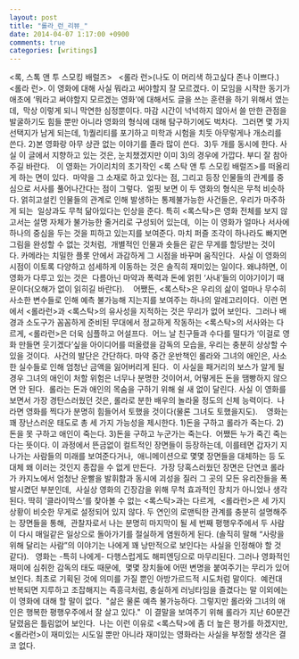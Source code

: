 ```yaml
---
layout: post
title: "롤라_런_리뷰_"
date: 2014-04-07 1:17:00 +0900
comments: true 
categories: [writings] 
---
```

<록, 스톡 앤 투 스모킹 배럴즈>
 
<롤라 런>(나도 이 머리색 하고싶다 존나 이쁘다.)
 
<롤라 런>. 이 영화에 대해 사실 뭐라고 써야할지 잘 모르겠다.
 이 모임을 시작한 동기가 애초에 ‘뭐라고 써야할지 모르겠는 영화’에 대해서도 글을 쓰는 훈련을 하기 위해서 였는데, 
막상 이렇게 되니 막연한 심정뿐이다. 마감 시간이 넉넉하지 않아서 쓸 만한 관점을 발굴하기도 힘들 뿐만 아니라 영화의 형식에 대해 탐구하기에도 벅차다. 
그러면 몇 가지 선택지가 남게 되는데, 1)퀄리티를 포기하고 미학과 시험을 치듯 아무렇게나 개소리를 쓴다. 2)본 영화랑 아무 상관 없는 이야기를 졸라 많이 쓴다. 
3)두 개를 동시에 한다. 사실 이 글에서 지향하고 있는 것은, 눈치챘겠지만 이미 3)의 경우에 가깝다. 부디 잘 참아주길 바란다.
 
이 영화는 가이리치의 초기작인 <록 스탁 앤 투 스모킹 배럴즈>를 떠올리게 하는 면이 있다. 
마약을 그 소재로 하고 있다는 점, 그리고 등장 인물들의 관계를 중심으로 서사를 풀어나간다는 점이 그렇다. 
얼핏 보면 이 두 영화의 형식은 무척 비슷하다. 얽히고설킨 인물들의 관계로 인해 발생하는 통제불가능한 사건들은, 우리가 마주하게 되는 
일상과도 무척 닮아있다는 인상을 준다. 특히 <록스탁>은 영화 전체를 보지 않고서는 설명 자체가 불가능한 줄거리로 구성되어 있는데, 
이는 이 영화가 얼마나 서사에 하나의 중심을 두는 것을 피하고 있는지를 보여준다. 마치 퍼즐 조각이 하나라도 빠지면 그림을 완성할 수 없는 것처럼, 
개별적인 인물과 숏들은 같은 무게를 할당받는 것이다. 카메라는 치밀한 플롯 안에서 과감하게 그 시점을 바꾸며 움직인다. 
사실 이 영화의 시점이 이토록 다양하고 섬세하게 이동하는 것은 솔직히 재미있는 일이다. 왜냐하면, 이 영화가 다루고 있는 것은 
다름아닌 마약과 폭력과 돈에 얽힌 ‘사내’들의 이야기이기 때문이다(오해가 없이 읽히길 바란다). 
 
어쨌든, <록스탁>은 우리의 삶이 얼마나 무수히 사소한 변수들로 인해 예측 불가능해 지는지를 보여주는 하나의 알레고리이다. 
이런 면에서 <롤라런>과 <록스탁>의 유사성을 지적하는 것은 무리가 없어 보인다. 
그러나 배경과 소도구가 꼼꼼하게 준비된 무대에서 정교하게 작동하는 <록스탁>의 서사와는 다르게, <롤라런>은 더욱 심플하고 어설프다. 
어느 날 친구들과 수다를 떨다가 ‘이걸로 영화 만들면 웃기겠다’싶을 아이디어를 떠올렸을 감독의 모습을, 우리는 충분히 상상할 수 있을 것이다. 
사건의 발단은 간단하다. 마약 중간 운반책인 롤라와 그녀의 애인은, 사소한 실수들로 인해 엄청난 금액을 잃어버리게 된다. 
이 사실을 패거리의 보스가 알게 될 경우 그녀의 애인이 처할 위험은 너무나 분명한 것이어서, 어떻게든 돈을 땜빵하지 않으면 안 된다. 
롤라는 돈과 애인의 목숨을 구하기 위해 쉴 새 없이 달린다. 사실 이 영화를 보면서 가장 경탄스러웠던 것은, 롤라로 분한 배우의 놀라울 정도의 신체 능력이다. 
나라면 영화를 찍다가 분명히 힘들어서 토했을 것이다(물론 그녀도 토했을지도). 
 
영화는 꽤 장난스러운 태도로 총 세 가지 가능성을 제시한다. 1)돈을 구하고 롤라가 죽는다. 2)돈을 못 구하고 애인이 죽는다. 3)돈을 구하고 누군가는 죽는다. 
어쨌든 누가 죽긴 죽는다는 뜻이다. 이 과정에서 뜬금없이 컬트적인 장면들이 등장하는데, 이를테면 갑자기 지나가는 사람들의 미래를 보여준다거나, 
애니메이션으로 몇몇 장면들을 대체하는 등 도대체 왜 이러는 것인지 종잡을 수 없게 만든다. 
가장 당혹스러웠던 장면은 단연코 롤라가 카지노에서 엄청난 운빨을 발휘함과 동시에 괴성을 질러 그 곳의 모든 유리잔들을 폭발시켰던 부분인데, 
사실상 영화의 긴장감을 위해 무척 효과적인 장치가 아니었나 생각된다. 딱히 ‘클라이막스’를 찾아볼 수 없는 <록스탁>과는 다르게, 
<롤라런>은 세 가지 상황이 비슷한 무게로 설정되어 있지 않다. 두 연인의 로맨틱한 관계를 충분히 설명해주는 장면들을 통해, 
관찰자로서 나는 분명히 마지막이 될 세 번째 평행우주에서 두 사람이 다시 매일같은 일상으로 돌아가기를 절실하게 염원하게 된다.
(솔직히 말해 “사랑을 위해 달리는 사람”의 이야기는 나에게 꽤 낭만적으로 보인다는 사실을 인정해야 할 것 같다).
 
 영화는 -특히 나에게- 다행스럽게도 해피엔딩으로 마무리된다. 그러나 영화적인 재미에 심취한 감독의 태도 때문에, 
몇몇 장치들에 어떤 변명을 붙여주기는 무리가 있어 보인다. 최초로 기획된 것에 의미를 가질 뿐인 아방가르드적 시도처럼 말이다. 
예컨대 반복되면 지루하고 조잡해지는 즉흥극처럼, 충실하게 러닝타임을 즐겼다는 말 이외에는 이 영화에 대해 할 말이 없다. 
"삶은 물론 예측 불가능하다. 그렇지만 롤라와 그녀의 애인은 행복한 평행우주에서 잘 살고 있다." 
이 결말을 보여주기 위해 롤라가 지난 60분간 달렸음은 틀림없어 보인다. 
나는 이런 이유로 <록스탁>에 좀 더 높은 평가를 하겠지만, <롤라런>이 재미있는 시도일 뿐만 아니라 재미있는 영화라는 사실을 부정할 생각은 결코 없다. 
 
 
